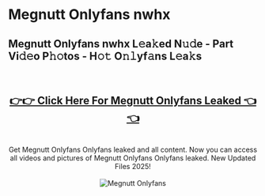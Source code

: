 # Megnutt Onlyfans nwhx

<h2>Megnutt Onlyfans nwhx  L𝚎a𝚔ed N𝚞𝚍e - Part Vi𝚍𝚎o P𝚑𝚘tos - H𝚘𝚝 O𝚗𝚕yf𝚊ns L𝚎a𝚔s</h2>
<br>
<div align="center">
<h2><a href="https://213.232.235.80/live/video.php?q=megnutt-onlyfans" rel="nofollow">👉👉 Click Here For Megnutt Onlyfans Leaked 👈👈</a></h2>

<br>
Get Megnutt Onlyfans Onlyfans leaked and all content. Now you can access all videos and pictures of Megnutt Onlyfans Onlyfans leaked. New Updated Files 2025!
<br>
<br>
<a href="https://213.232.235.80/live/video.php?q=megnutt-onlyfans" rel="nofollow" data-target="animated-image.originalLink"><img src="https://i.imgur.com/dJHk4Zq.gif" alt="Megnutt Onlyfans" style="max-width: 100%; display: inline-block;" data-target="animated-image.originalImage"></a>
</div>
<br>
